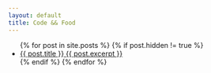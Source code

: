 ```yaml
---
layout: default
title: Code && Food
---
```

<ul class="posts">
{% for post in site.posts %}
  {% if post.hidden != true %}
  <li class="post {{ post.category }}">	
    <a href="{{ post.url }}">
      <span class="b m0">{{ post.title }}</span>
      <!-- <span class="meta h4 b">{{ post.date | date: "%A %-d %B %Y" }}</span> -->
      {{ post.excerpt }}
    </a>
  </li>
  {% endif %}
{% endfor %}
</ul>
